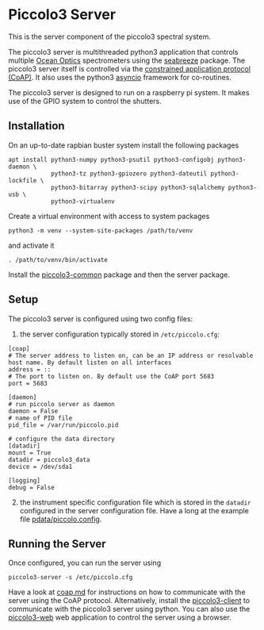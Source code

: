 Piccolo3 Server
===============
This is the server component of the piccolo3 spectral system.

The piccolo3 server is multithreaded python3 application that controls 
multiple [Ocean Optics](http://www.oceanoptics.com/) spectrometers using the 
[seabreeze](https://pypi.org/project/seabreeze/) package. The piccolo3 server
itself is controlled via the 
[constrained application protocol (CoAP)](http://www.oceanoptics.com/).
It also uses the python3 
[asyncio](https://docs.python.org/3/library/asyncio.html) 
framework for co-routines.

The piccolo3 server is designed to run on a raspberry pi system. It makes use 
of the GPIO system to control the shutters.

Installation
------------
On an up-to-date rapbian buster system install the following packages
```
apt install python3-numpy python3-psutil python3-configobj python3-daemon \
            python3-tz python3-gpiozero python3-dateutil python3-lockfile \
			python3-bitarray python3-scipy python3-sqlalchemy python3-usb \
			python3-virtualenv
```

Create a virtual environment with access to system packages
```
python3 -m venv --system-site-packages /path/to/venv
```
and activate it
```
. /path/to/venv/bin/activate
```

Install the [piccolo3-common](https://github.com/TeamPiccolo/piccolo3-common)
package and then the server package.

Setup
-----
The piccolo3 server is configured using two config files:
1. the server configuration typically stored in `/etc/piccolo.cfg`:
```
[coap]
# The server address to listen on, can be an IP address or resolvable host name. By default listen on all interfaces
address = ::
# The port to listen on. By default use the CoAP port 5683
port = 5683

[daemon]
# run piccolo server as daemon
daemon = False
# name of PID file
pid_file = /var/run/piccolo.pid

# configure the data directory
[datadir]
mount = True
datadir = piccolo3_data
device = /dev/sda1

[logging]
debug = False
```
2. the instrument specific configuration file which is stored in the `datadir` 
configured in the server configuration file. Have a long at the example file
[pdata/piccolo.config](pdata/piccolo.config).

Running the Server
------------------
Once configured, you can run the server using
```
piccolo3-server -s /etc/piccolo.cfg
```

Have a look at [coap.md](coap.md) for instructions on how to communicate with
the server using the CoAP protocol. Alternatively, install the 
[piccolo3-client](https://github.com/TeamPiccolo/piccolo3-client) to 
communicate with the piccolo3 server using python. You can also use the
[piccolo3-web](https://github.com/TeamPiccolo/piccolo3-web) web application 
to control the server using a browser.
